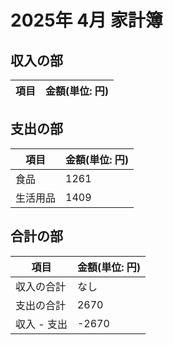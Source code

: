 # 2025年 4月 家計簿

## 収入の部
|項目|金額(単位: 円)|
|--|--|

## 支出の部
|項目|金額(単位: 円)|
|--|--|
|食品|1261|
|生活用品|1409|

## 合計の部
|項目|金額(単位: 円)|
|--|--|
|収入の合計|なし|
|支出の合計|2670|
|収入 - 支出|-2670|
